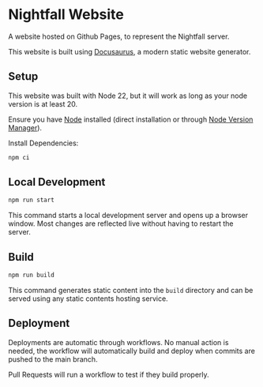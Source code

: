 # Nightfall Website

A website hosted on Github Pages, to represent the Nightfall server.

This website is built using [Docusaurus](https://docusaurus.io/), a modern static website generator.

## Setup

This website was built with Node 22, but it will work as long as your node version is at least 20.

Ensure you have [Node](https://nodejs.org/en) installed (direct installation or through [Node Version Manager](https://github.com/nvm-sh/nvm)).

Install Dependencies:
```bash
npm ci
```

## Local Development

```bash
npm run start
```

This command starts a local development server and opens up a browser window. Most changes are reflected live without having to restart the server.

## Build

```bash
npm run build
```

This command generates static content into the `build` directory and can be served using any static contents hosting service.

## Deployment

Deployments are automatic through workflows. No manual action is needed, the workflow will automatically build and deploy when commits are pushed to the main branch.

Pull Requests will run a workflow to test if they build properly.
